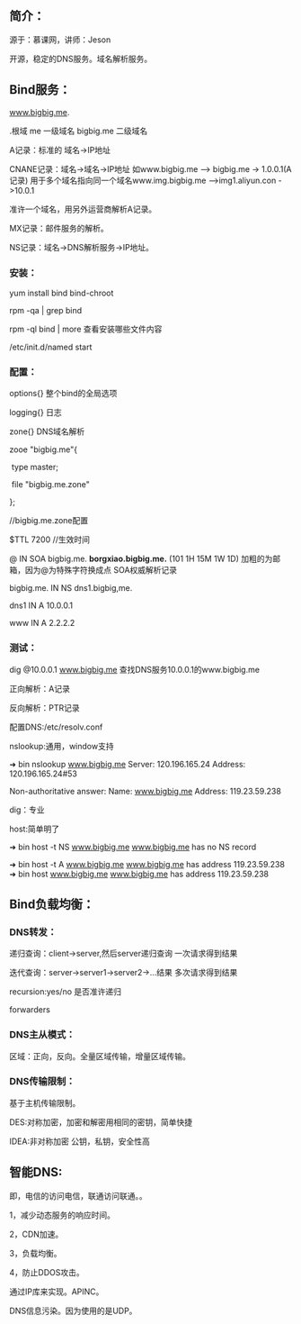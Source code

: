 ## 简介：

源于：慕课网，讲师：Jeson

开源，稳定的DNS服务。域名解析服务。

## Bind服务：

www.bigbig.me.

.根域  me 一级域名  bigbig.me 二级域名

A记录：标准的 域名->IP地址

CNANE记录：域名->域名->IP地址  如www.bigbig.me —> bigbig.me -> 1.0.0.1(A记录) 用于多个域名指向同一个域名www.img.bigbig.me —>img1.aliyun.con ->10.0.1

准许一个域名，用另外运营商解析A记录。

MX记录：邮件服务的解析。

NS记录：域名->DNS解析服务->IP地址。

### 安装：

yum install bind bind-chroot

rpm -qa | grep bind

rpm -ql bind | more 查看安装哪些文件内容

/etc/init.d/named start

### 配置：

options{} 整个bind的全局选项

logging{} 日志

zone{} DNS域名解析

zooe "bigbig.me"{

​	type master;

​	file "bigbig.me.zone"

};

//bigbig.me.zone配置

$TTL 7200 //生效时间

@ IN SOA bigbig.me. **borgxiao.bigbig.me.** (101 1H 15M 1W 1D)  加粗的为邮箱，因为@为特殊字符换成点 SOA权威解析记录

bigbig.me. IN NS dns1.bigbig,me.

dns1 IN A 10.0.0.1

www IN A 2.2.2.2

### 测试：

dig @10.0.0.1 www.bigbig.me  查找DNS服务10.0.0.1的www.bigbig.me

正向解析：A记录

反向解析：PTR记录

配置DNS:/etc/resolv.conf

nslookup:通用，window支持

➜  bin nslookup www.bigbig.me
Server:		120.196.165.24
Address:	120.196.165.24#53

Non-authoritative answer:
Name:	www.bigbig.me
Address: 119.23.59.238

dig：专业

host:简单明了

➜  bin host -t NS www.bigbig.me
www.bigbig.me has no NS record

➜  bin host -t A www.bigbig.me
www.bigbig.me has address 119.23.59.238
➜  bin host www.bigbig.me
www.bigbig.me has address 119.23.59.238

## Bind负载均衡：

### DNS转发：

递归查询：client->server,然后server递归查询 一次请求得到结果

迭代查询：server->server1->server2->…结果 多次请求得到结果

recursion:yes/no 是否准许递归

forwarders

### DNS主从模式：

区域：正向，反向。全量区域传输，增量区域传输。

### DNS传输限制：

基于主机传输限制。

DES:对称加密，加密和解密用相同的密钥，简单快捷

IDEA:非对称加密  公钥，私钥，安全性高



## 智能DNS:

即，电信的访问电信，联通访问联通。。

1，减少动态服务的响应时间。

2，CDN加速。

3，负载均衡。

4，防止DDOS攻击。

通过IP库来实现。APINC。

DNS信息污染。因为使用的是UDP。

